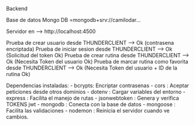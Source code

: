 Backend

Base de datos Mongo DB =mongodb+srv://camilodar...

Servidor en  --> http://localhost:4500

Prueba de crear usuario desde THUNDERCLIENT --> Ok (contrasena encriptada)
Prueba de iniciar sesion desde THUNDERCLIENT --> Ok (Solicitud del token Ok)
Prueba de crear rutina desde THUNDERCLIENT --> Ok (Necesita Token del usuario Ok)
Prueba de marcar rutina como favorita desde THUNDERCLIENT --> Ok (Necesita Token del usuario + ID de la rutina Ok)

Dependencias instaladas: 
                     - bcrypts: Encriptar contrasenas
                     - cors : Aceptar peticiones desde otros dominios 
                     - dotenv : Cargar variables del entorno
                     - express : Facilita el manejo de rutas
                     - jsonwebtoken : Genera y verifica TOKENS jwt
                     - mongodb : Conecta con la base de datos
                     - mongoose : Facilita las validaciones
                     - nodemon : Reinicia el servidor cuando ve cambios.